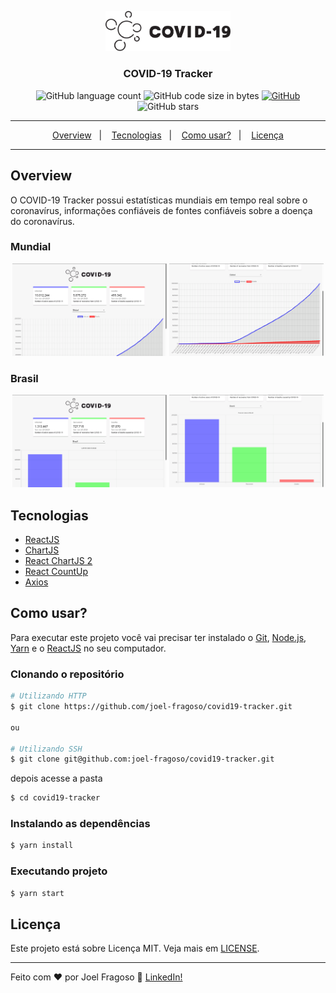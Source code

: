 <p align="center">
  <img width="200" src="./src/assets/img/logo.svg" alt="COVID-19 Tracker">
</p>

<h3 align="center">COVID-19 Tracker</h3>

<p align="center">
  <img alt="GitHub language count" src="https://img.shields.io/github/languages/count/joel-fragoso/covid19-tracker">

  <img alt="GitHub code size in bytes" src="https://img.shields.io/github/languages/code-size/joel-fragoso/covid19-tracker">

  <a href="https://github.com/joel-fragoso/covid19-tracker/blob/master/LICENSE">
    <img alt="GitHub" src="https://img.shields.io/github/license/joel-fragoso/covid19-tracker">
  </a>

  <img alt="GitHub stars" src="https://img.shields.io/github/stars/joel-fragoso/covid19-tracker?style=social">
</p>

<hr>
<p align="center">
  <a href=#overview>Overview</a>&nbsp;&nbsp;&nbsp;|&nbsp;&nbsp;&nbsp;
  <a href=#tecnologias>Tecnologias</a>&nbsp;&nbsp;&nbsp;|&nbsp;&nbsp;&nbsp;
  <a href=#como-usar>Como usar?</a>&nbsp;&nbsp;&nbsp;|&nbsp;&nbsp;&nbsp;
  <a href=#licença>Licença</a>
</p>
<hr>

## Overview

O COVID-19 Tracker possui estatísticas mundiais em tempo real sobre o coronavírus, informações confiáveis de fontes confiáveis sobre a doença do coronavírus.

### Mundial

<p align="center">
  <img width="49%" src="./src/assets/screenshot-mundial.png" alt="COVID-19 Tracker Mundial 1">
  <img width="49%" src="./src/assets/screenshot-mundial-chart.png" alt="COVID-19 Tracker Mundial 2">
</p>

### Brasil

<p align="center">
  <img width="49%" src="./src/assets/screenshot-brazil.png" alt="COVID-19 Tracker Brazil 1">
  <img width="49%" src="./src/assets/screenshot-brazil-chart.png" alt="COVID-19 Tracker Brazil 2">
</p>

## Tecnologias

- [ReactJS](https://pt-br.reactjs.org/)
- [ChartJS](https://www.chartjs.org/)
- [React ChartJS 2](https://github.com/jerairrest/react-chartjs-2)
- [React CountUp](https://www.npmjs.com/package/react-countup)
- [Axios](https://github.com/axios/axios)

## Como usar?

Para executar este projeto você vai precisar ter instalado o [Git](https://git-scm.com/), [Node.js](https://nodejs.org/en/), [Yarn](https://yarnpkg.com/) e o [ReactJS](https://pt-br.reactjs.org/) no seu computador.

### Clonando o repositório

```bash
# Utilizando HTTP
$ git clone https://github.com/joel-fragoso/covid19-tracker.git

ou

# Utilizando SSH
$ git clone git@github.com:joel-fragoso/covid19-tracker.git
```

depois acesse a pasta

```bash
$ cd covid19-tracker
```

### Instalando as dependências
```bash
$ yarn install
```

### Executando projeto
```bash
$ yarn start
```

## Licença

Este projeto está sobre Licença MIT. Veja mais em [LICENSE](LICENSE).

<hr>

Feito com ❤️ por Joel Fragoso 👋️ [LinkedIn!](https://www.linkedin.com/in/joel-fragoso-0906611a9/)
